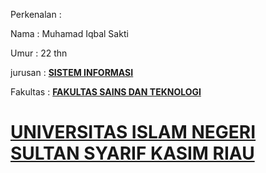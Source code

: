 <html>
    <head></head>
    <title>
    <marquee><b>pembelajaran mengenai testing dan implementasi</b></marquee>
    </title>
    <body>
  <p>Perkenalan :</p>
  <p> Nama        : Muhamad Iqbal Sakti</p>
  <p> Umur        : 22 thn </p>
    <p> jurusan     : <a href="http://sif.uin-suska.ac.id/"><b>SISTEM INFORMASI</b></a> </p>
    <p> Fakultas    : <a href="https://fst.uin-suska.ac.id/"><b>FAKULTAS SAINS DAN TEKNOLOGI</b></a> </p>
    <h1><p> <a href="http://sif.uin-suska.ac.id/"><b>UNIVERSITAS ISLAM NEGERI SULTAN SYARIF KASIM RIAU</b></a></p></h1>
    </body>
</html>
